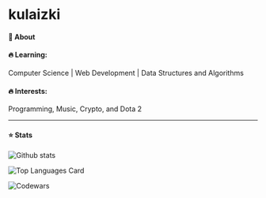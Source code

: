 # kulaizki

<h4>💬 About</h4>

<h4>🔥 Learning:</h4> Computer Science | Web Development | Data Structures and Algorithms

<h4>🔥 Interests:</h4> Programming, Music, Crypto, and Dota 2

<hr>

<h4>⭐ Stats</h4>

![Github stats](https://github-readme-stats.vercel.app/api?username=kulaizki&show_icons=true&count_private=true&bg_color=000000&text_color=15ff00&icon_color=e3e3de&title_color=15ff00)

![Top Languages Card](https://github-readme-stats.vercel.app/api/top-langs/?username=kulaizki&layout=compact&title_color=15ff00&bg_color=000000&text_color=15ff00)

![Codewars](https://github.r2v.ch/codewars?user=kulaizki&stroke=red&title_color=15ff00)




